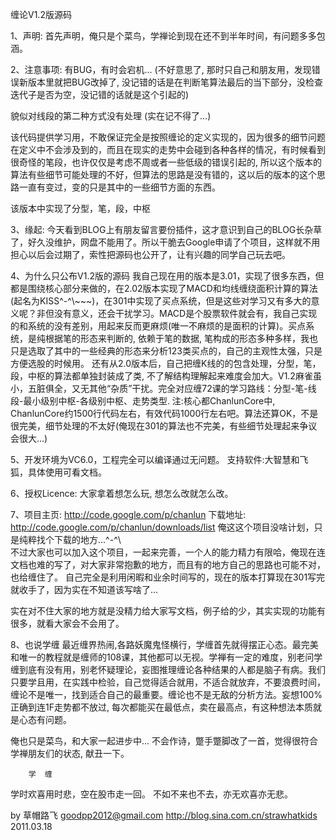 ﻿缠论V1.2版源码

1、声明:
首先声明，俺只是个菜鸟，学禅论到现在还不到半年时间，有问题多多包涵。


2、注意事项:
有BUG，有时会宕机...
(不好意思了, 那时只自己和朋友用，发现错误新版本里就把BUG改掉了, 没记错的话是在判断笔算法最后的当下部分，没检查迭代子是否为空，没记错的话就是这个引起的)

貌似对线段的第二种方式没有处理
(实在记不得了...)

该代码提供学习用，不敢保证完全是按照缠论的定义实现的，因为很多的细节问题在定义中不会涉及到的，而且在现实的走势中会碰到各种各样的情况，有时候看到很奇怪的笔段，也许仅仅是考虑不周或者一些低级的错误引起的, 所以这个版本的算法有些细节可能处理的不好，但算法的思路是没有错的，这以后的版本的这个思路一直有变过，变的只是其中的一些细节方面的东西。

该版本中实现了分型，笔，段，中枢


3、缘起:
今天看到BLOG上有朋友留言要份插件，这才意识到自己的BLOG长杂草了，好久没维护，网盘不能用了。所以干脆去Google申请了个项目，这样就不用担心以后会过期了，索性把源码也公开了，让有兴趣的同学自己玩去吧。


4、为什么只公布V1.2版的源码
我自己现在用的版本是3.01，实现了很多东西，但都是围绕核心部分来做的，在2.02版本实现了MACD和均线缠绕面积计算的算法(起名为KISS^-^\\\~~~)，在301中实现了买点系统，但是这些对学习又有多大的意义呢？非但没有意义，还会干扰学习。MACD是个股票软件就会有，我自己实现的和系统的没有差别，用起来反而更麻烦(唯一不麻烦的是面积的计算)。买点系统，是纯根据笔的形态来判断的, 依赖于笔的数据, 笔构成的形态多种多样，我也只是选取了其中的一些经典的形态来分析123类买点的，自己的主观性太强，只是方便选股的时候用。 
还有从2.0版本后，自己把缠K线的的包含处理，分型，笔，段，中枢的算法都单独封装成了类, 不了解结构理解起来难度会加大。V1.2麻雀虽小，五脏俱全，又无其他“杂质”干扰。完全对应缠72课的学习路线：分型-笔-线段-最小级别中枢-各级别中枢、走势类型.
注:核心都ChanlunCore中, ChanlunCore约1500行代码左右，有效代码1000行左右吧。算法还算OK，不是很完美，细节处理的不太好(俺现在301的算法也不完美，有些细节处理起来争议会很大...)


5、开发环境为VC6.0，工程完全可以编译通过无问题。
支持软件:大智慧和飞狐，具体使用可看文档。

6、授权Licence: 大家拿着想怎么玩, 想怎么改就怎么改。

7、项目主页: http://code.google.com/p/chanlun
下载地址: http://code.google.com/p/chanlun/downloads/list
俺这这个项目没啥计划，只是纯粹找个下载的地方...^-^\\\
不过大家也可以加入这个项目，一起来完善，一个人的能力精力有限哈，俺现在连文档也难的写了，对大家非常抱歉的地方，而且有的地方自己的思路也可能不对，也给缠住了。
自己完全是利用闲暇和业余时间写的，现在的版本打算现在301写完就收手了，因为实在不知道该写啥了...

实在对不住大家的地方就是没精力给大家写文档，例子给的少，其实实现的功能有很多，就看大家会不会用了。 


8、也说学缠
最近缠界热闹,各路妖魔鬼怪横行，学缠首先就得摆正心态。最完美和唯一的教程就是缠师的108课，其他都可以无视。学禅有一定的难度，别老问学缠到底有没有用，别老怀疑理论，妄图推理缠论各种结果的人都是脑子有病。我们只要学且用，在实践中检验，自己觉得适合就用，不适合就放弃，不要浪费时间，缠论不是唯一，找到适合自己的最重要。缠论也不是无敌的分析方法。妄想100%正确到连1F走势都不放过, 每次都能买在最低点，卖在最高点，有这种想法本质就是心态有问题。


俺也只是菜鸟，和大家一起进步中...
不会作诗，蹩手蹩脚改了一首，觉得很符合学禅朋友们的状态, 献丑一下。


	    学  缠
学时欢喜用时悲，空在股市走一回。
不如不来也不去，亦无欢喜亦无悲。


by
草帽路飞 
goodpp2012@gmail.com
http://blog.sina.com.cn/strawhatkids
2011.03.18

